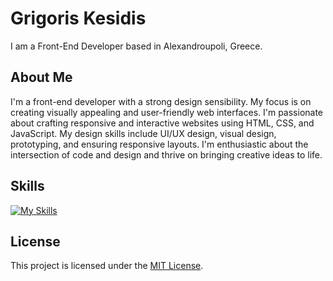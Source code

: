 # Grigoris Kesidis

I am a Front-End Developer based in Alexandroupoli, Greece.

## About Me

I'm a front-end developer with a strong design sensibility. My focus is on creating visually appealing and user-friendly web interfaces. I'm passionate about crafting responsive and interactive websites using HTML, CSS, and JavaScript. My design skills include UI/UX design, visual design, prototyping, and ensuring responsive layouts. I'm enthusiastic about the intersection of code and design and thrive on bringing creative ideas to life.

## Skills

 [![My Skills](https://skillicons.dev/icons?i=c,cpp,java,r,html,css,js,jquery,linux,figma,mysql,react&perline=4)](https://skillicons.dev)

## License

This project is licensed under the [MIT License](LICENSE).

